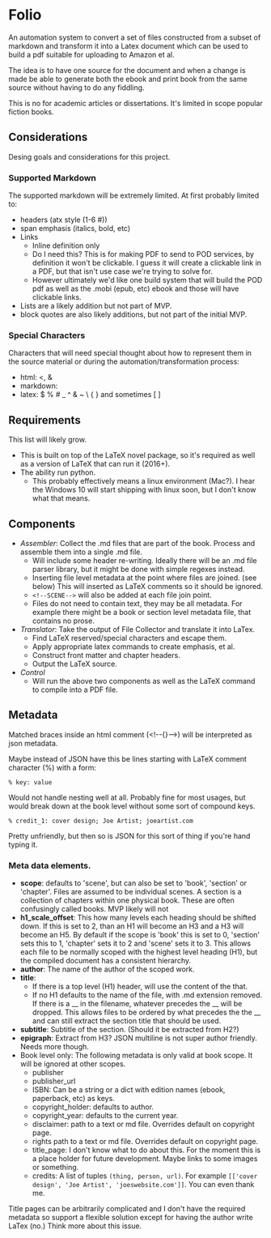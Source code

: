 # Folio

An automation system to convert a set of files constructed from a subset of markdown and transform it into a Latex document which can be used to build a pdf suitable for uploading to Amazon et al.

The idea is to have one source for the document and when a change is made be able to generate both the ebook and print book from the same source without having to do any fiddling.

This is no for academic articles or dissertations.  It's limited in scope popular fiction books.  

## Considerations

Desing goals and considerations for this project. 

### Supported Markdown

The supported markdown will be extremely limited.  At first probably limited to:

* headers (atx style (1-6 #))
* span emphasis (italics, bold, etc)
* Links 
    * Inline definition only 
    * Do I need this?  This is for making PDF to send to POD services, by definition it won't be clickable.  I guess it will create a clickable link in a PDF, but that isn't use case we're trying to solve for.  
    * However ultimately we'd like one build system that will build the POD pdf as well as the .mobi (epub, etc) ebook and those will have clickable links.
* Lists are a likely addition but not part of MVP.
* block quotes are also likely additions, but not part of the initial MVP.

### Special Characters

Characters that will need special thought about how to represent them in the source material or during the automation/transformation process:

* html: <, &
* markdown: 
* latex: $ % # _ ^ & ~ \ { } and sometimes [ ]

## Requirements

This list will likely grow.

* This is built on top of the LaTeX novel package, so it's required as well as a version of LaTeX that can run it (2016+).
* The ability run python.
    * This probably effectively means a linux environment (Mac?).  I hear the Windows 10 will start shipping with linux soon, but I don't know what that means.

## Components

* *Assembler*: Collect the .md files that are part of the book.  Process and assemble them into a single .md file.
    * Will include some header re-writing.  Ideally there will be an .md file parser library, but it might be done with simple regexes instead.  
    * Inserting file level metadata at the point where files are joined. (see below) This will inserted as LaTeX comments so it should be ignored.
    * `<!--SCENE-->` will also be added at each file join point.
    * Files do not need to contain text, they may be all metadata. For example there might be a book or section level metadata file, that contains no prose.
* *Translator*: Take the output of File Collector and translate it into LaTex.
    * Find LaTeX reserved/special characters and escape them.
    * Apply appropriate latex commands to create emphasis, et al.  
    * Construct front matter and chapter headers.
    * Output the LaTeX source.
* *Control*
    * Will run the above two components as well as the LaTeX command to compile into a PDF file. 

## Metadata

Matched braces inside an html comment (&lt;!--{}--&gt;) will be interpreted as json metadata.

Maybe instead of JSON have this be lines starting with LaTeX comment character (%)  with a form:
```
% key: value
```
Would not handle nesting well at all.  Probably fine for most usages, but would break down at the book level without some sort of compound keys.

```
% credit_1: cover design; Joe Artist; joeartist.com
```

Pretty unfriendly, but then so is JSON for this sort of thing if you're hand typing it.

### Meta data elements.

* **scope**: defaults to 'scene', but can also be set to 'book', 'section' or 'chapter'.  Files are assumed to be individual scenes.  A section is a collection of chapters within one physical book.  These are often confusingly called books.  MVP likely will not 
* **h1_scale_offset**: This how many levels each heading should be shifted down.  If this is set to 2, than an H1 will become an H3 and a H3 will become an H5.  By default if the scope is 'book' this is set to 0, 'section' sets this to 1, 'chapter' sets it to 2 and 'scene' sets it to 3.  This allows each file to be normally scoped with the highest level heading (H1), but the compiled document has a consistent hierarchy.  
* **author**: The name of the author of the scoped work.
* **title**: 
    * If there is a top level (H1) header, will use the content of the that.
    * If no H1 defaults to the name of the file, with .md extension removed.  If there is a __ in the filename, whatever precedes the __ will be dropped.  This allows files to be ordered by what precedes the the __ and can still extract the section title that should be used.
* **subtitle**: Subtitle of the section.  (Should it be extracted from H2?)
* **epigraph**: Extract from H3?  JSON multiline is not super author friendly.  Needs more though.
* Book level only: The following metadata is only valid at book scope.  It will be ignored at other scopes.
    * publisher
    * publisher_url
    * ISBN: Can be a string or a dict with edition names (ebook, paperback, etc) as keys.
    * copyright_holder: defaults to author.
    * copyright_year: defaults to the current year.
    * disclaimer: path to a text or md file.  Overrides default on copyright page.
    * rights path to a text or md file.  Overrides default on copyright page.
    * title_page: I don't know what to do about this.  For the moment this is a place holder for future development.  Maybe links to some images or something. 
    * credits: A list of tuples `(thing, person, url)`.  For example `[['cover design', 'Joe Artist', 'joeswebsite.com']]`.  You can even thank me.

Title pages can be arbitrarily complicated and I don't have the required metadata so support a flexible solution except for having the author write LaTex (no.)  Think more about this issue.

